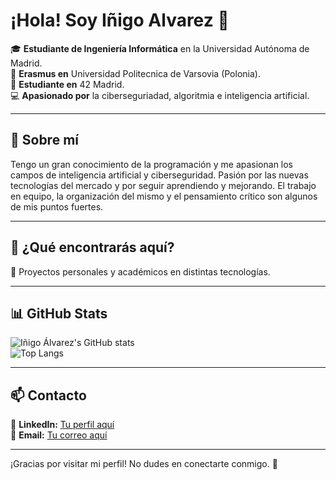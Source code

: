 # ¡Hola! Soy Iñigo Alvarez 👋  

🎓 **Estudiante de Ingeniería Informática** en la Universidad Autónoma de Madrid.  
📍 **Erasmus en** Universidad Politecnica de Varsovia (Polonia).  
🚀 **Estudiante en** 42 Madrid.  
💻 **Apasionado por** la ciberseguriadad, algoritmia e inteligencia artificial.  

---

## 🚀 Sobre mí  

Tengo un gran conocimiento de la programación y me apasionan los campos de inteligencia artificial y ciberseguridad.
Pasión por las nuevas tecnologías del mercado y por seguir aprendiendo y mejorando. 
El trabajo en equipo, la organización del mismo y el pensamiento crítico son algunos de mis puntos fuertes.

---

## 📌 ¿Qué encontrarás aquí?  

🔹 Proyectos personales y académicos en distintas tecnologías.   

---

## 📊 GitHub Stats  

![Iñigo Álvarez's GitHub stats](https://github-readme-stats.vercel.app/api?username=inigoalvv&show_icons=true&theme=tokyonight)  
![Top Langs](https://github-readme-stats.vercel.app/api/top-langs/?username=inigoalvv&layout=compact&theme=tokyonight)  

---

## 📫 Contacto  

🔗 **LinkedIn:** [Tu perfil aquí](#)  
📧 **Email:** [Tu correo aquí](#)  

---

¡Gracias por visitar mi perfil! No dudes en conectarte conmigo. 🚀

